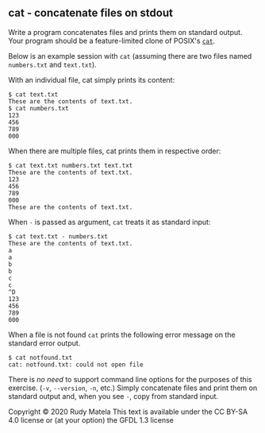 cat - concatenate files on stdout
---------------------------------

Write a program concatenates files and prints them on standard output.
Your program should be a feature-limited clone of POSIX's [`cat`].

[`cat`]: https://linux.die.net/man/1/cat

Below is an example session with `cat`
(assuming there are two files named `numbers.txt` and `text.txt`).

With an individual file, cat simply prints its content:

	$ cat text.txt
	These are the contents of text.txt.
	$ cat numbers.txt
	123
	456
	789
	000

When there are multiple files, cat prints them in respective order:

	$ cat text.txt numbers.txt text.txt
	These are the contents of text.txt.
	123
	456
	789
	000
	These are the contents of text.txt.

When `-` is passed as argument, `cat` treats it as standard input:

	$ cat text.txt - numbers.txt
	These are the contents of text.txt.
	a
	a
	b
	b
	c
	c
	^D
	123
	456
	789
	000

When a file is not found `cat` prints the following error message on the
standard error output.

	$ cat notfound.txt
	cat: notfound.txt: could not open file

There is _no need_ to support command line options for the purposes of this exercise.
(`-v`, `--version`, `-n`, etc.)
Simply concatenate files and print them on standard output
and, when you see `-`, copy from standard input.


Copyright © 2020 Rudy Matela
This text is available under the CC BY-SA 4.0 license
or (at your option) the GFDL 1.3 license
